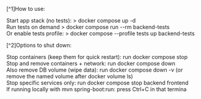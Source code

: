[^1]How to use:

Start app stack (no tests): > docker compose up -d
<br />
Run tests on demand > docker compose run --rm backend-tests
<br />
Or enable tests profile: > docker compose --profile tests up backend-tests
<br />

[^2]Options to shut down:

Stop containers (keep them for quick restart): run docker compose stop
<br />
Stop and remove containers + network: run docker compose down
<br />
Also remove DB volume (wipe data): run docker compose down -v (or remove the named volume after docker volume ls)
<br />
Stop specific services only: run docker compose stop backend frontend
<br />
If running locally with mvn spring-boot:run: press Ctrl+C in that termina
